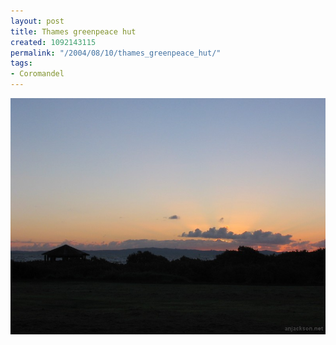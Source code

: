 ```yaml
---
layout: post
title: Thames greenpeace hut
created: 1092143115
permalink: "/2004/08/10/thames_greenpeace_hut/"
tags:
- Coromandel
---
```


<img src="/image/images/img_2215-1026.jpg"/>

